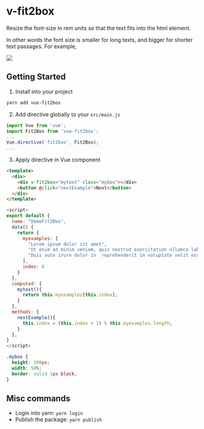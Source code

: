 # v-fit2box
Resize the font-size in rem units so that the text fits into the html element.

In other words the font size is smaller for long texts, and bigger for shorter text passages.
For example,

![](https://user-images.githubusercontent.com/8018044/92608452-acc7d080-f2b5-11ea-9951-cc89cd92d10f.png)

## Getting Started
1. Install into your project

```bash
yarn add vue-fit2box
```

2. Add directive globally to your `src/main.js`

```js
import Vue from 'vue';
import Fit2Box from 'vue-fit2box';
...
Vue.directive('fit2box', Fit2Box);
...
```

3. Apply directive in Vue component

```html
<template>
  <div>
    <div v-fit2box="mytext" class="mybox"></div>
    <button @click="nextExample">Next</button>
  </div>
</template>
```

```javascript
<script>
export default {
  name: "DemoFit2Box",
  data() {  
    return {
      myexamples: [
        "Lorem ipsum dolor sit amet",
        "Ut enim ad minim veniam, quis nostrud exercitation ullamco laboris nisi ut aliquip ex ea commodo consequat.",
        "Duis aute irure dolor in  reprehenderit in voluptate velit esse."
      ],
      index: 0
    }
  },
  computed: {
    mytext(){
      return this.myexamples[this.index];
    }
  },
  methods: {
    nextExample(){
      this.index = (this.index + 1) % this.myexamples.length;
    }
  },
}
</script>
```

```css
.mybox {
  height: 100px;
  width: 50%;
  border: solid 1px black;
}
```

## Misc commands
- Login into yarn: `yarn login`
- Publish the package: `yarn publish` 

